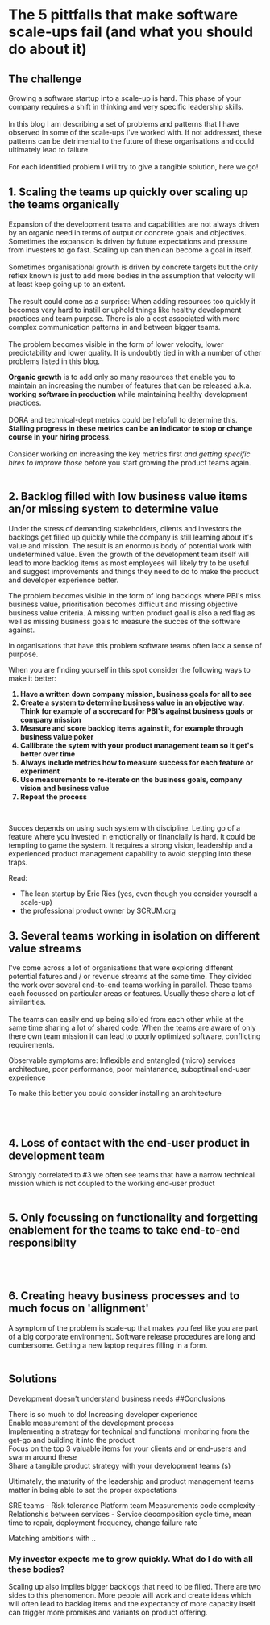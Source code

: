 # The 5 pittfalls that make software scale-ups fail (and what you should do about it)

## The challenge
Growing a software startup into a scale-up is hard. This phase of your company requires a shift in thinking and very specific leadership skills.
<br></br>
In this blog I am describing a set of problems and patterns that I have observed in some of the scale-ups I've worked with.
If not addressed, these patterns can be detrimental to the future of these organisations and could ultimately lead to failure.<br></br>
For each identified problem I will try to give a tangible solution, here we go!

## 1. Scaling the teams up quickly over scaling up the teams organically
Expansion of the development teams and capabilities are not always driven by an organic need in terms of output or concrete goals 
and objectives. Sometimes the expansion is driven by future expectations and pressure from investers to go fast. Scaling up can then can become
a goal in itself. <br></br>Sometimes organisational growth is driven
by concrete targets but the only reflex known is just to add more bodies in the assumption that velocity will at least keep going up to an extent. 
<br></br>
The result could come as a surprise: When adding resources too quickly it becomes very hard to instill or uphold things like healthy development practices and team purpose. There is alo a
cost associated with more complex communication patterns in and between bigger teams.
<br></br>The problem becomes visible in the form of lower velocity, lower predictability and lower quality. It is undoubtly tied in with a number of other problems listed in this blog. 

<b>Organic growth</b> is to add only so many resources that enable you to maintain an increasing the number of features that can be released a.k.a. <b> working software in production</b> 
while maintaining healthy development practices. 
<br></br> DORA and technical-dept metrics could be helpfull to determine this. <b>Stalling progress in these metrics can be an indicator to stop or change course in your hiring process</b>. 
<br></br>Consider working on increasing the key metrics first _and getting specific hires to improve those_ before you start growing the product teams again.
<br></br>
## 2. Backlog filled with low business value items an/or missing system to determine value

Under the stress of demanding stakeholders, clients and investors the backlogs get filled up quickly while the company is still learning about it's value and mission. 
The result is an enormous body of potential work with undetermined value. Even the growth of the development team itself will lead to more backlog items as most employees 
will likely try to be useful and suggest improvements and things they need to do to make the product and developer experience better.

The problem becomes visible in the form of long backlogs where PBI's miss business value, prioritisation becomes difficult and missing objective business value criteria. 
A missing written product goal is also a red flag as well as missing business goals to measure the succes of the software against. 

In organisations that have this problem software teams often lack a sense of purpose.

When you are finding yourself in this spot consider the following ways to make it better:
<b>
1. Have a written down company mission, business goals for all to see
2. Create a system to determine business value in an objective way. Think for example of a scorecard for PBI's against business goals or company mission 
3. Measure and score backlog items against it, for example through business value poker
4. Callibrate the sytem with your product management team so it get's better over time 
5. Always include metrics how to measure success for each feature or experiment
6. Use measurements to re-iterate on the business goals, company vision and business value
7. Repeat the process
</b>
<br>

Succes depends on using such system with discipline. Letting go of a feature where you invested in 
emotionally or financially is hard. It could be tempting to game the system. It requires a strong vision, leadership and a 
experienced product management capability to avoid stepping into these traps.
 
Read:

- The lean startup by Eric Ries (yes, even though you consider yourself
a scale-up) 
- the professional product owner by SCRUM.org

## 3. Several teams working in isolation on different value streams

I've come across a lot of organisations that were exploring different potential fatures and / or revenue streams at the same time. 
They divided the work over several end-to-end teams working in parallel. These teams each focussed on particular areas or features. Usually these
share a lot of similarities. <br></br>
The teams can easily end up being silo'ed from each other while at the same time sharing a lot of shared code. When the teams are aware 
of only there own team mission it can lead to poorly optimized software, conflicting requirements.

Observable symptoms are: Inflexible and entangled (micro) services architecture, poor performance, poor maintanance, suboptimal end-user experience

To make this better you could consider  installing an architecture 

<br></br>
## 4. Loss of contact with the end-user product in development team
Strongly correlated to #3 we often see teams that have a narrow technical mission which is not coupled to the working end-user product
<br></br>
## 5. Only focussing on functionality and forgetting enablement for the teams to take end-to-end responsibilty
<br></br>
## 6. Creating heavy business processes and to much focus on 'allignment'

A symptom of the problem is scale-up that makes you feel like you are part of a big corporate environment. Software release procedures are long and cumbersome. Getting a new laptop requires filling in a form.
<br></br>
## Solutions


Development doesn't understand business needs
##Conclusions


There is so much to do!
Increasing developer experience\
Enable measurement of the development process\
Implementing a strategy for technical and functional monitoring from the get-go and building it into the product\
Focus on the top 3 valuable items for your clients and  or end-users and swarm around these\
Share a tangible product strategy with your development teams (s)


Ultimately, the maturity of the leadership and product management teams matter in being able to set the proper expectations 


SRE teams - Risk tolerance 
Platform team
Measurements code complexity - Relationshis between services - Service decomposition
cycle time, mean time to repair, deployment frequency, change failure rate

Matching ambitions with ..
### My investor expects me to grow quickly. What do I do with all these bodies?










Scaling up also implies bigger backlogs that need to be filled. There are two sides to this phenomenon.
More people will work and create ideas which will often lead to backlog items and the expectancy of more capacity itself can
trigger more promises and variants on product offering.
